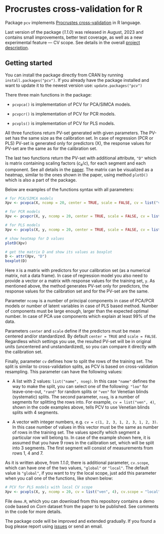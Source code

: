 # Procrustes cross-validation for R

Package `pcv` implements [Procrustes cross-validation](https://github.com/svkucheryavski/pcv) in R language.

Last version of the package (*1.1.0*) was released in August, 2023 and contains small improvements, better test coverage, as well as a new experimental feature — CV scope. See details in the overall [project description](https://github.com/svkucheryavski/pcv).

## Getting started

You can install the package directly from CRAN by running `install.packages("pcv")`. If you already have the package installed and want to update it to the newest version use: `update.packages("pcv")`

There three main functions in the package:

* `pcvpca()` is implementation of PCV for PCA/SIMCA models.

* `pcvpcr()` is implementation of PCV for PCR models.

* `pcvpls()` is implementation of PCV for PLS models.

All three functions return PV-set generated with given parameters. The PV-set has the same size as the calibration set. In case of regression (PCR or PLS) PV-set is generated only for predictors (X), the response values for PV-set are the same as for the calibration set.

The last two functions return the PV-set with additional attribute, `"D"` which is matrix containing scaling factors ($c_k/c$), for each segment and each component. See all details in the [paper](https://doi.org/10.1016/j.aca.2023.341096). The matrix can be visualized as a heatmap, similar to the ones shown in the paper, using method `plotD()` which is also a part of the package.

Below are examples of the functions syntax with all parameters:

```r
# for PCA/SIMCA models
Xpv <- pcvpca(X, ncomp = 20, center = TRUE, scale = FALSE, cv = list("ven", 4))

# for PCR models
Xpv <- pcvpcr(X, y, ncomp = 20, center = TRUE, scale = FALSE, cv = list("ven", 4))

# for PLS models
Xpv <- pcvpls(X, y, ncomp = 20, center = TRUE, scale = FALSE, cv = list("ven", 4))

# show heatmap for D values
plotD(Xpv)

# get the matrix D and show its values as boxplot
D <- attr(Xpv, "D")
boxplot(D)
```

Here `X` is a matrix with predictors for your calibration set (as a numerical matrix, not a data frame). In case of regression model you also need to provide a vector or a matrix with response values for the training set, `y`. As mentioned above, the method generates PV-set only for predictors, the response values for the calibration set and for the PV-set are the same.

Parameter `ncomp` is a number of principal components in case of PCA/PCR models or number of latent variables in case of PLS based method. Number of components must be large enough, larger than the expected optimal number. In case of PCA use components which explain at least 99% of the data.

Parameters `center` and `scale` define if the predictors must be mean centered and/or standardized. By default `center = TRUE` and `scale = FALSE`. Regardless which settings you use, the resulted PV-set will be in original units (uncentered and unstandardized), so you can compare it directly with the calibration set.

Finally, parameter `cv` defines how to split the rows of the training set. The split is similar to cross-validation splits, as PCV is based on cross-validation resampling. This parameter can have the following values:

* A list with 2 values: `list("name", nseg)`. In this case `"name"` defines the way to make the split, you can select one of the following: `"loo"` for leave-one-out, `"rand"` for random splits or `"ven"` for Venetian blinds (systematic) splits. The second parameter, `nseg`, is a number of segments for splitting the rows into. For example, `cv = list("ven", 4)`, shown in the code examples above, tells PCV to use Venetian blinds splits with 4 segments.

* A vector with integer numbers, e.g. `cv = c(1, 2, 3, 1, 2, 3, 1, 2, 3)`. In this case number of values in this vector must be the same as number of rows in the training set. The values specify which segment a particular row will belong to. In case of the example shown here, it is assumed that you have 9 rows in the calibration set, which will be split into 3 segments. The first segment will consist of measurements from rows 1, 4 and 7.

As it is written above, from *1.1.0*, there is additional parameter, `cv.scope`, which can have one of the two values, `"global"` or `"local"`. The default value is `"global"`, if you want to try the local scope, just add this parameter when you call one of the functions, like shown below:


```r
# PCV for PLS models with local CV scope
Xpv <- pcvpls(X, y, ncomp = 20, cv = list("ven", 4), cv.scope = "local")
```

File `demo.R`, which you can download from this repository contains a demo code based on *Corn* dataset from the paper to be published. See comments in the code for more details.

The package code will be improved and extended gradually. If you found a bug please report using [issues](https://github.com/svkucheryavski/pcv/issues) or send an email.


